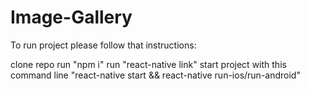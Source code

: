 # Image-Gallery
To run project please follow that instructions:

clone repo
run "npm i"
run "react-native link"
start project with this command line "react-native start && react-native run-ios/run-android"
